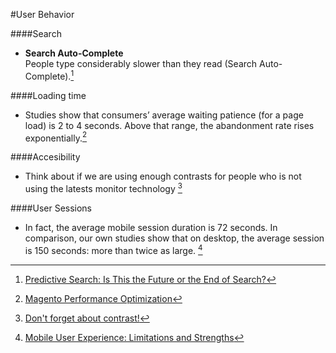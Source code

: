 #User Behavior 

####Search 
- **Search Auto-Complete** <br /> People type considerably slower than they read (Search Auto-Complete).[^1]

####Loading time

- Studies show that consumers’ average waiting patience (for a page load) is 2 to 4 seconds. Above that range, the abandonment rate rises exponentially.[^2]

####Accesibility

- Think about if we are using enough contrasts for people who is not using the latests monitor technology [^3]

####User Sessions
- In fact, the average mobile session duration is 72 seconds. In comparison, our own studies show that on desktop, the average session is 150 seconds: more than twice as large. [^4]

[^1]:[Predictive Search: Is This the Future or the End of Search?](http://www.wordstream.com/blog/ws/2013/06/24/predictive-search)

[^2]:[Magento Performance Optimization](http://www.ecommercepartners.net/Services/Ecommerce-Solutions/Magento-Optimization.shtml)

[^3]:[Don't forget about contrast!](http://alistapart.com/blog/post/dont-forget-about-contrast)

[^4]:[Mobile User Experience: Limitations and Strengths](http://www.nngroup.com/articles/mobile-ux/?utm_source=Alertbox&utm_campaign=205de653eb-Mobile_UX_long_04_20_2015&utm_medium=email&utm_term=0_7f29a2b335-205de653eb-40130481)